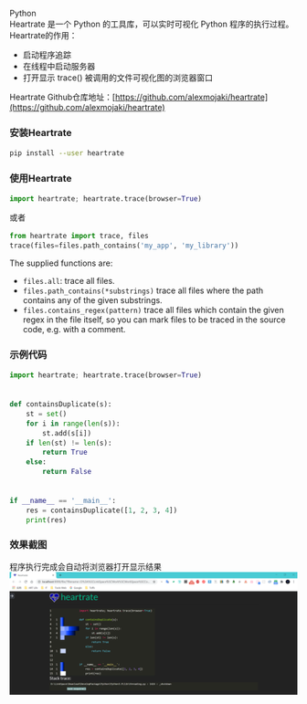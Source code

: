 Python<br />Heartrate 是一个 Python 的工具库，可以实时可视化 Python 程序的执行过程。Heartrate的作用：

- 启动程序追踪<br />
- 在线程中启动服务器<br />
- 打开显示 trace() 被调用的文件可视化图的浏览器窗口<br />

Heartrate Github仓库地址：[https://github.com/alexmojaki/heartrate](https://github.com/alexmojaki/heartrate)
<a name="edQfR"></a>
### 安装Heartrate
```bash
pip install --user heartrate
```
<a name="lOhZj"></a>
### 使用Heartrate
```python
import heartrate; heartrate.trace(browser=True)
```
或者
```python
from heartrate import trace, files
trace(files=files.path_contains('my_app', 'my_library'))
```
The supplied functions are:

- `files.all`: trace all files.
- `files.path_contains(*substrings)` trace all files where the path contains any of the given substrings.
- `files.contains_regex(pattern)` trace all files which contain the given regex in the file itself, so you can mark files to be traced in the source code, e.g. with a comment.
<a name="UtMb6"></a>
### 示例代码
```python
import heartrate; heartrate.trace(browser=True)


def containsDuplicate(s):
    st = set()
    for i in range(len(s)):
        st.add(s[i])
    if len(st) != len(s):
        return True
    else:
        return False


if __name__ == '__main__':
    res = containsDuplicate([1, 2, 3, 4])
    print(res)

```
<a name="aYPhT"></a>
### 效果截图
程序执行完成会自动将浏览器打开显示结果<br />![image.png](./img/1602669682953-4baf5fa6-a9aa-44f0-a4a4-118dc9d5751d.png)

